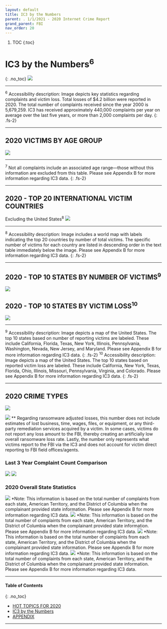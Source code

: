 ```yaml
---
layout: default
title: IC3 by the Numbers
parent: . 1/1/2021 - 2020 Internet Crime Report  
grand_parent: FBI 
nav_order: 20 
---
```

<style>
.dont-break-out {
  /* These are technically the same, but use both */
  overflow-wrap: break-word;
  word-wrap: break-word;

  -ms-word-break: break-all;
  /* This is the dangerous one in WebKit, as it breaks things wherever */
  word-break: break-all;
  /* Instead use this non-standard one: */
  word-break: break-word;
}
</style>

<div class="dont-break-out" markdown="1">
 
1. TOC
{:toc}

# IC3 by the Numbers<sup>6</sup>
{: .no_toc}
![](https://statics.bsafes.com/images/publications/internet-crime-report-2020-fig-12.png)

***
<sup>6</sup> Accessibility description: Image depicts key statistics regarding complaints and victim loss. Total losses of $4.2 billion were reported in 2020. The total number of complaints received since the year 2000 is 5,679,259. IC3 has received approximately 440,000 complaints per year on average over the last five years, or more than 2,000 complaints per day.
{: .fs-2}
***

## 2020 VICTIMS BY AGE GROUP
![](https://statics.bsafes.com/images/publications/internet-crime-report-2020-fig-13.png)

***
<sup>7</sup> Not all complaints include an associated age range—those without this information are excluded from this table. Please see Appendix B for more information regarding IC3 data.
{: .fs-2}
***

## 2020 - TOP 20 INTERNATIONAL VICTIM COUNTRIES
Excluding the United States<sup>8</sup>
![](https://statics.bsafes.com/images/publications/internet-crime-report-2020-fig-14.png)

***
<sup>8</sup> Accessibility description: Image includes a world map with labels indicating the top 20 countries by number of total victims. The specific number of victims for each country are listed in descending order in the text table immediately below the image. Please see Appendix B for more information regarding IC3 data.
{: .fs-2}
***

## 2020 - TOP 10 STATES BY NUMBER OF VICTIMS<sup>9</sup>
![](https://statics.bsafes.com/images/publications/internet-crime-report-2020-fig-15.png)
## 2020 - TOP 10 STATES BY VICTIM LOSS<sup>10</sup>
![](https://statics.bsafes.com/images/publications/internet-crime-report-2020-fig-16.png)

***
<sup>9</sup> Accessibility description: Image depicts a map of the United States. The top 10 states based on number of reporting victims are labeled. These include California, Florida, Texas, New York, Illinois, Pennsylvania, Washington, Nevada, New Jersey, and Maryland. Please see Appendix B for more information regarding IC3 data.
{: .fs-2}
<sup>10</sup> Accessibility description: Image depicts a map of the United States. The top 10 states based on reported victim loss are labeled. These include California, New York, Texas, Florida, Ohio, Illinois, Missouri, Pennsylvania, Virginia, and Colorado. Please see Appendix B for more information regarding IC3 data.
{: .fs-2}
***

## 2020 CRIME TYPES
![](https://statics.bsafes.com/images/publications/internet-crime-report-2020-fig-17.png)

![](https://statics.bsafes.com/images/publications/internet-crime-report-2020-fig-18.png)
** Regarding ransomware adjusted losses, this number does not include estimates of lost business, time, wages, files, or equipment, or any third-party remediation services acquired by a victim. In some cases, victims do not report any loss amount to the FBI, thereby creating an artificially low overall ransomware loss rate. Lastly, the number only represents what victims report to the FBI via the IC3 and does not account for victim direct reporting to FBI field offices/agents.

### Last 3 Year Complaint Count Comparison
![](https://statics.bsafes.com/images/publications/internet-crime-report-2020-fig-19.png)
![](https://statics.bsafes.com/images/publications/internet-crime-report-2020-fig-20.png)
### 2020 Overall State Statistics
![](https://statics.bsafes.com/images/publications/internet-crime-report-2020-fig-21.png)
*Note: This information is based on the total number of complaints from each state, American Territory, and the District of Columbia when the complainant provided state information. Please see Appendix B for more information regarding IC3 data.
![](https://statics.bsafes.com/images/publications/internet-crime-report-2020-fig-22.png)
*Note: This information is based on the total number of complaints from each state, American Territory, and the District of Columbia when the complainant provided state information. Please see Appendix B for more information regarding IC3 data.
![](https://statics.bsafes.com/images/publications/internet-crime-report-2020-fig-23.png)
*Note: This information is based on the total number of complaints from each state, American Territory, and the District of Columbia when the complainant provided state information. Please see Appendix B for more information regarding IC3 data.
![](https://statics.bsafes.com/images/publications/internet-crime-report-2020-fig-24.png)
*Note: This information is based on the total number of complaints from each state, American Territory, and the District of Columbia when the complainant provided state information. Please see Appendix B for more information regarding IC3 data.

***

#### Table of Contents
{: .no_toc}

<ul><li> <a href="/docs/fbi/internet-crime-report-2020-1/">HOT TOPICS FOR 2020</a></li><li> <a href="/docs/fbi/internet-crime-report-2020-2/">IC3 by the Numbers</a></li><li> <a href="/docs/fbi/internet-crime-report-2020-3/">APPENDIX</a></li></ul>

***

</div>
